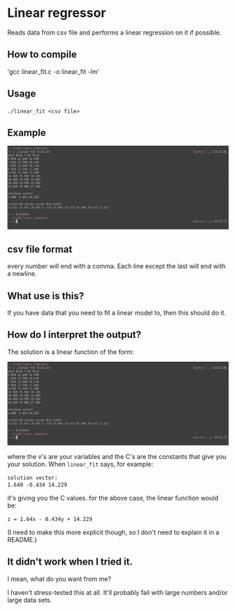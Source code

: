 # Linear regressor

Reads data from csv file and performs a linear regression on it if possible.

## How to compile
'gcc linear_fit.c -o linear_fit -lm'

## Usage
`./linear_fit <csv file>`

## Example
![screenshot](linear_fit_screenshot.png)

## csv file format
every number will end with a comma. Each line except the last will end with a newline.

## What use is this?
If you have data that you need to fit a linear model to, then this should do it.

## How do I interpret the output?
The solution is a linear function of the form:

![f(v_1, v_2, v_3, ..., v_n) = C_1*v_1 + C_2*v_2 + C_3*v_3 + ... + C_n*v_n + C_0](linear_fit_screenshot.png)

where the v's are your variables and the C's are the constants that give you your solution. When `linear_fit` says, for example:

```
solution vector:
1.640 -0.434 14.229
```

it's giving you the C values. for the above case, the linear function would be:

```
z = 1.64x - 0.434y + 14.229
```

(I need to make this more explicit though, so I don't need to explain it in a README.)

## It didn't work when I tried it.
I mean, what do you want from me?

I haven't stress-tested this at all. It'll probably fail with large numbers and/or large data sets.
